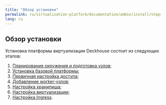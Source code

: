 ```yaml
---
title: "Обзор установки"
permalink: ru/virtualization-platform/documentation/admin/install/steps/overview.html
lang: ru
---
```


## Обзор установки

Установка платформы виртуализации Deckhouse состоит из следующих этапов:

1. [Планирование окружения и подготовка узлов](prepare.html);
1. [Установка базовой платформы](base-cluster.html);
1. [Первичная настройка доступа](access.html);
1. [Добавление worker-узлов](nodes.html);
1. [Настройка хранилища](storage.html);
1. [Настройка виртуализации](virtualization.html);
1. [Настройка Ingress](ingress.html).
